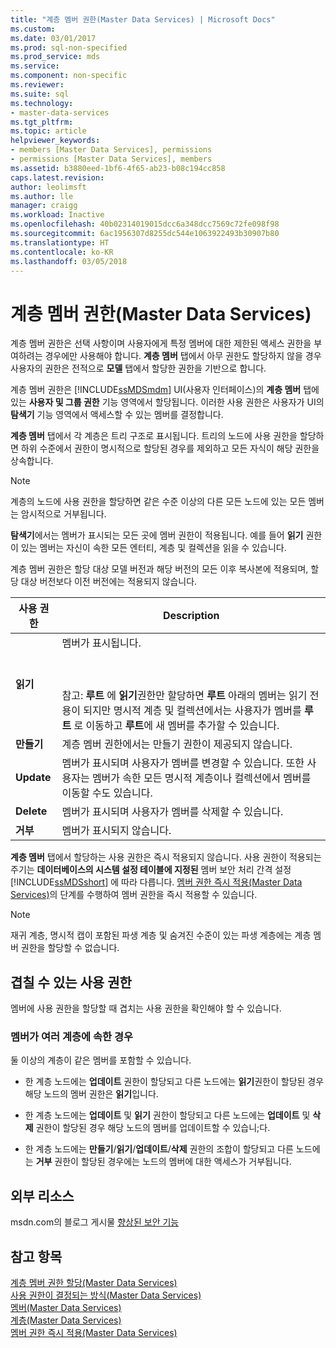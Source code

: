 ```yaml
---
title: "계층 멤버 권한(Master Data Services) | Microsoft Docs"
ms.custom: 
ms.date: 03/01/2017
ms.prod: sql-non-specified
ms.prod_service: mds
ms.service: 
ms.component: non-specific
ms.reviewer: 
ms.suite: sql
ms.technology:
- master-data-services
ms.tgt_pltfrm: 
ms.topic: article
helpviewer_keywords:
- members [Master Data Services], permissions
- permissions [Master Data Services], members
ms.assetid: b3880eed-1bf6-4f65-ab23-b08c194cc858
caps.latest.revision: 
author: leolimsft
ms.author: lle
manager: craigg
ms.workload: Inactive
ms.openlocfilehash: 40b02314019015dcc6a348dcc7569c72fe098f98
ms.sourcegitcommit: 6ac1956307d8255dc544e1063922493b30907b80
ms.translationtype: HT
ms.contentlocale: ko-KR
ms.lasthandoff: 03/05/2018
---
```

# <a name="hierarchy-member-permissions-master-data-services"></a>계층 멤버 권한(Master Data Services)
  계층 멤버 권한은 선택 사항이며 사용자에게 특정 멤버에 대한 제한된 액세스 권한을 부여하려는 경우에만 사용해야 합니다. **계층 멤버** 탭에서 아무 권한도 할당하지 않을 경우 사용자의 권한은 전적으로 **모델** 탭에서 할당한 권한을 기반으로 합니다.  
  
 계층 멤버 권한은 [!INCLUDE[ssMDSmdm](../includes/ssmdsmdm-md.md)] UI(사용자 인터페이스)의 **계층 멤버** 탭에 있는 **사용자 및 그룹 권한** 기능 영역에서 할당됩니다. 이러한 사용 권한은 사용자가 UI의 **탐색기** 기능 영역에서 액세스할 수 있는 멤버를 결정합니다.  
  
 **계층 멤버** 탭에서 각 계층은 트리 구조로 표시됩니다. 트리의 노드에 사용 권한을 할당하면 하위 수준에서 권한이 명시적으로 할당된 경우를 제외하고 모든 자식이 해당 권한을 상속합니다.  
  
> [!NOTE]  
>  계층의 노드에 사용 권한을 할당하면 같은 수준 이상의 다른 모든 노드에 있는 모든 멤버는 암시적으로 거부됩니다.  
  
 **탐색기**에서는 멤버가 표시되는 모든 곳에 멤버 권한이 적용됩니다. 예를 들어 **읽기** 권한이 있는 멤버는 자신이 속한 모든 엔터티, 계층 및 컬렉션을 읽을 수 있습니다.  
  
 계층 멤버 권한은 할당 대상 모델 버전과 해당 버전의 모든 이후 복사본에 적용되며, 할당 대상 버전보다 이전 버전에는 적용되지 않습니다.  
  
|사용 권한|Description|  
|----------------|-----------------|  
|**읽기**|멤버가 표시됩니다.<br /><br /> <br /><br /> 참고: **루트** 에 **읽기**권한만 할당하면 **루트** 아래의 멤버는 읽기 전용이 되지만 명시적 계층 및 컬렉션에서는 사용자가 멤버를 **루트** 로 이동하고 **루트**에 새 멤버를 추가할 수 있습니다.|  
|**만들기**|계층 멤버 권한에서는 만들기 권한이 제공되지 않습니다.|  
|**Update**|멤버가 표시되며 사용자가 멤버를 변경할 수 있습니다. 또한 사용자는 멤버가 속한 모든 명시적 계층이나 컬렉션에서 멤버를 이동할 수도 있습니다.|  
|**Delete**|멤버가 표시되며 사용자가 멤버를 삭제할 수 있습니다.|  
|**거부**|멤버가 표시되지 않습니다.|  
  
 **계층 멤버** 탭에서 할당하는 사용 권한은 즉시 적용되지 않습니다. 사용 권한이 적용되는 주기는 **데이터베이스의 시스템 설정 테이블에 지정된** 멤버 보안 처리 간격 설정 [!INCLUDE[ssMDSshort](../includes/ssmdsshort-md.md)] 에 따라 다릅니다. [멤버 권한 즉시 적용&#40;Master Data Services&#41;](../master-data-services/immediately-apply-member-permissions-master-data-services.md)의 단계를 수행하여 멤버 권한을 즉시 적용할 수 있습니다.  
  
> [!NOTE]  
>  재귀 계층, 명시적 캡이 포함된 파생 계층 및 숨겨진 수준이 있는 파생 계층에는 계층 멤버 권한을 할당할 수 없습니다.  
  
## <a name="possible-overlapping-permissions"></a>겹칠 수 있는 사용 권한  
 멤버에 사용 권한을 할당할 때 겹치는 사용 권한을 확인해야 할 수 있습니다.  
  
### <a name="when-a-member-belongs-to-multiple-hierarchies"></a>멤버가 여러 계층에 속한 경우  
 둘 이상의 계층이 같은 멤버를 포함할 수 있습니다.  
  
-   한 계층 노드에는 **업데이트** 권한이 할당되고 다른 노드에는 **읽기**권한이 할당된 경우 해당 노드의 멤버 권한은 **읽기**입니다.  
  
-   한 계층 노드에는 **업데이트** 및 **읽기** 권한이 할당되고 다른 노드에는 **업데이트** 및 **삭제** 권한이 할당된 경우 해당 노드의 멤버를 업데이트할 수 있습니;다.  
  
-   한 계층 노드에는 **만들기**/**읽기**/**업데이트**/**삭제** 권한의 조합이 할당되고 다른 노드에는 **거부** 권한이 할당된 경우에는 노드의 멤버에 대한 액세스가 거부됩니다.  
  
## <a name="external-resources"></a>외부 리소스  
 msdn.com의 블로그 게시물 [향상된 보안 기능](http://go.microsoft.com/fwlink/p/?LinkId=615376)  
  
## <a name="see-also"></a>참고 항목  
 [계층 멤버 권한 할당&#40;Master Data Services&#41;](../master-data-services/assign-hierarchy-member-permissions-master-data-services.md)   
 [사용 권한이 결정되는 방식&#40;Master Data Services&#41;](../master-data-services/how-permissions-are-determined-master-data-services.md)   
 [멤버&#40;Master Data Services&#41;](../master-data-services/members-master-data-services.md)   
 [계층&#40;Master Data Services&#41;](../master-data-services/hierarchies-master-data-services.md)   
 [멤버 권한 즉시 적용&#40;Master Data Services&#41;](../master-data-services/immediately-apply-member-permissions-master-data-services.md)  
  
  
